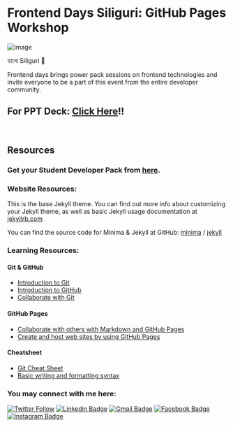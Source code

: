# Frontend Days Siliguri: GitHub Pages Workshop

![image](https://user-images.githubusercontent.com/46371923/188691604-a481e60e-debc-462d-973e-955aad783e94.png)

হ্যালো Siliguri 🙏

Frontend days brings power pack sessions on frontend technologies and invite everyone to be a part of this event from the entire developer community.

## For PPT Deck: [Click Here](https://drive.google.com/file/d/1p48FtOlcIcLdSOSpdDIjSXPVxzdrxgN3/view?usp=sharing)!!

<br>

## Resources

### Get your Student Developer Pack from [here](https://education.github.com/discount_requests/student_application?utm_source=2022-09-10-frontenddays).

### Website Resources:

This is the base Jekyll theme. You can find out more info about customizing your Jekyll theme, as well as basic Jekyll usage documentation at [jekyllrb.com](https://jekyllrb.com/)

You can find the source code for Minima & Jekyll at GitHub:
[minima](https://github.com/jekyll/minima) / [jekyll](https://github.com/jekyll/jekyll)

### Learning Resources:
#### Git & GitHub
- [Introduction to Git](https://docs.microsoft.com/en-us/learn/modules/intro-to-git/)
- [Introduction to GitHub](https://docs.microsoft.com/en-us/learn/modules/introduction-to-github/)
- [Collaborate with Git](https://docs.microsoft.com/en-us/learn/modules/collaborate-with-git/)

#### GitHub Pages
- [Collaborate with others with Markdown and GitHub Pages](https://docs.microsoft.com/en-us/learn/paths/collaborate-markdown-github-pages/)
- [Create and host web sites by using GitHub Pages](https://docs.microsoft.com/en-us/learn/modules/create-host-web-sites-github-pages/)

#### Cheatsheet
- [Git Cheat Sheet](https://education.github.com/git-cheat-sheet-education.pdf)
- [Basic writing and formatting syntax](https://docs.github.com/en/get-started/writing-on-github/getting-started-with-writing-and-formatting-on-github/basic-writing-and-formatting-syntax)


### You may connect with me here:
[![Twitter Follow](https://img.shields.io/twitter/follow/imanishbarnwal?style=social)](https://twitter.com/intent/follow?screen_name=imanishbarnwal) [![Linkedin Badge](https://img.shields.io/badge/-Manish_Kumar_Barnwal-blue?style=social&logo=Linkedin&logoColor=blue&link=https://www.linkedin.com/in/imanishbarnwal)](https://www.linkedin.com/in/imanishbarnwal)
[![Gmail Badge](https://img.shields.io/badge/-imanishbarnwal@gmail.com-c14438?style=social&logo=Gmail&logoColor=red&link=mailto:imanishbarnwal@gamil.com)](mailto:imanishbarnwal@gmail.com) [![Facebook Badge](https://img.shields.io/badge/-Manish_Kumar_Barnwal-4267b2?style=social&&logo=Facebook&logoColor=blue&link=https://www.facebook.com/imanishbarnwal)](https://www.facebook.com/imanishbarnwal) [![Instagram Badge](https://img.shields.io/badge/-@imanishbarnwal-833ab4?style=social&logo=Instagram&logoColor=A14DAF&link=https://www.instagram.com/imanishbarnwal)](https://www.instagram.com/imanishbarnwal)
